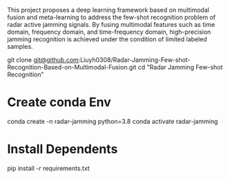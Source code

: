 This project proposes a deep learning framework based on multimodal fusion and meta-learning to address the few-shot recognition problem of radar active jamming signals. By fusing multimodal features such as time domain, frequency domain, and time-frequency domain, high-precision jamming recognition is achieved under the condition of limited labeled samples.

git clone git@github.com:Liuyh0308/Radar-Jamming-Few-shot-Recognition-Based-on-Multimodal-Fusion.git
cd "Radar Jamming Few-shot Recognition"

#  Create conda Env
conda create -n radar-jamming python=3.8
conda activate radar-jamming

# Install Dependents
pip install -r requirements.txt